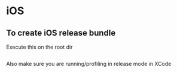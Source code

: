 # iOS
## To create iOS release bundle
Execute this on the root dir
```npx react-native bundle --platform ios --dev false --entry-file index.js --bundle-output multiplatform/iOSApp/iOSApp/main.bundle
```
Also make sure you are running/profiling in release mode in XCode